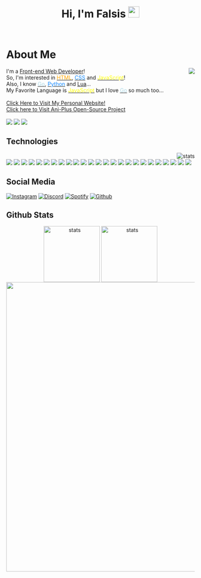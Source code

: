 <div class="Introduction" align="center"> 
<h1>Hi, I'm Falsis <img src="https://raw.githubusercontent.com/barbecue/barbecue/master/media/wave.gif" height="30" weight="30"></h1><br>
</div>
<h1> About Me </h1>
<a href="https://hunterk.tk"><img align="right" src="https://lanyard-profile-readme.vercel.app/api/937050705594818631"></a>
<div class="about-me" align="left">
I'm a <a href="https://en.wikipedia.org/wiki/Front-end_web_development" class="Text-red-500"> Front-end Web Developer</a>!<br>
So, I'm interested in <a href="https://en.wikipedia.org/wiki/HTML" class="Text-red-500" title="Hyper Text Markup Language"> <font color="orange">HTML</font></a>, <a href="https://en.wikipedia.org/wiki/CSS" class="Text-red-500" title="Cascading Style Sheets"> <font color="#1589FF">CSS</font></a> and <a href="https://en.wikipedia.org/wiki/JavaScript" title="JavaScript" class="Text-red-500"> <font color="yellow">JavaScript</font></a>!<br>
Also, I know <a href="https://en.wikipedia.org/wiki/Go_(programming_language)" class="Text-red-500" title="The Go Programming Language"><font color="#add8e6">Go</font></a>, <a href="https://en.wikipedia.org/wiki/Python_(programming_language)" class="Text-red-500" title="Python"><font color="#1589FF">Python</font></a> and <a href="https://tr.wikipedia.org/wiki/Lua_(programlama_dili)" class="Text-red-500">Lua</a>...<br>
My Favorite Language is <a href="https://en.wikipedia.org/wiki/JavaScript" title="JavaScript" class="Text-red-500"> <font color="yellow">JavaScript</font></a> but I love <a href="https://en.wikipedia.org/wiki/Go_(programming_language)" class="Text-red-500" title="The Go Programming Language"><font color="#add8e6">Go</font></a> so much too...<br></br>
<a href="https://falsisdev.repl.co/"> Click Here to Visit My Personal Website!</a><br>
<a href="https://github.com/ani-plus/website">Click here to Visit Ani-Plus Open-Source Project</a><br></br>
<a href="https://falsis.ga"><img src="https://img.shields.io/badge/os-Windows%2011-slateblue"></a> <a href="https://discord.com/users/937050705594818631"><img src="https://img.shields.io/badge/Falsis%238548-5865F2?style=flat&logo=discord&logoColor=white"></a> <a href="https://hunterk.tk"><img src="https://img.shields.io/badge/Website-D14836?&color=57F287"></a> <a href="https://github.com/HunterKdev"></a>
</div>
<h2> Technologies </h2> 
<img align="right" src="https://github-readme-stats.vercel.app/api/top-langs/?username=HunterKdev&theme=react&layout=compact" alt="stats"/>
<div class="technologies" align="left"><br>
<img src="https://img.shields.io/badge/HTML-323330?style=for-the-badge&logo=html5"> <img src="https://img.shields.io/badge/CSS-323330?style=for-the-badge&logo=css3&logoColor=2965f1"> <img src="https://img.shields.io/badge/TailwindCSS-323330?style=for-the-badge&logo=tailwindcss"> <img src="https://img.shields.io/badge/JavaScript-323330?style=for-the-badge&logo=javascript"> <img src="https://img.shields.io/badge/Nodejs-323330?style=for-the-badge&logo=node.js"> <img src="https://img.shields.io/badge/NPM-323330?style=for-the-badge&logo=npm"> <img src="https://img.shields.io/badge/Yarn-323330?style=for-the-badge&logo=yarn"> <img src="https://img.shields.io/badge/TypeScript-323330?style=for-the-badge&logo=typescript"> <img src="https://img.shields.io/badge/Vuejs-323330?style=for-the-badge&logo=vue.js"> <img src="https://img.shields.io/badge/Nuxtjs-323330?style=for-the-badge&logo=nuxt.js"> <img src="https://img.shields.io/badge/ReactNative-323330?style=for-the-badge&logo=react"> <img src="https://img.shields.io/badge/Express-323330?style=for-the-badge&logo=express"> <img src="https://img.shields.io/badge/Fastify-323330?style=for-the-badge&logo=fastify"> <img src="https://img.shields.io/badge/GO-323330?style=for-the-badge&logo=go"> <img src="https://img.shields.io/badge/GIT-323330?style=for-the-badge&logo=git"> <img src="https://img.shields.io/badge/Github-323330?style=for-the-badge&logo=github"> <img src="https://img.shields.io/badge/Discord-323330?style=for-the-badge&logo=discord"> <img src="https://img.shields.io/badge/Spotify-323330?style=for-the-badge&logo=spotify"> <img src="https://img.shields.io/badge/Crunchyroll-323330?style=for-the-badge&logo=crunchyroll"> <img src="https://img.shields.io/badge/Visual%20Studio%20Code-323330?style=for-the-badge&logo=visualstudiocode&logoColor=blue"> <img src="https://img.shields.io/badge/Atom-323330?style=for-the-badge&logo=atom"> <img src="https://img.shields.io/badge/Sublime%20Text-323330?style=for-the-badge&logo=sublimetext"> <img src="https://img.shields.io/badge/Firefox-323330?style=for-the-badge&logo=firefox"> <img src="https://img.shields.io/badge/Vivaldi-323330?style=for-the-badge&logo=vivaldi"> <img src="https://img.shields.io/badge/Windows%2011-323330?style=for-the-badge&logo=windows&logoColor=blue">
</div>
<div class="social">
 <h2> Social Media </h2> 
 <a href="https://instagram.com/iibrahim.35"><img src="https://img.shields.io/badge/falsisdev-323330.svg?&style=for-the-badge&logo=instagram&logoColor=white" alt="Instagram"></a> <a href="https://discord.com/users/937050705594818631"><img src="https://img.shields.io/badge/Falsis%20-323330.svg?&style=for-the-badge&logo=discord&logoColor=white" alt="Discord"></a> <a href="https://open.spotify.com/user/3144t7fmb7y6oty7ngsdy7q74rzq"><img src="https://img.shields.io/badge/Falsis%20-323330.svg?&style=for-the-badge&logo=spotify&logoColor=white" alt="Spotify"></a> <a href="https://github.com/HunterKdev"><img src="https://img.shields.io/badge/FalsisDev%20-323330.svg?&style=for-the-badge&logo=github&logoColor=white" alt="Github"></a>
 </div>
 <h2> Github Stats </h2>
<div class="stats" align="center"> 
<a href="https://github.com/HunterKdev"><img align="center" src="https://github-readme-stats.vercel.app/api?username=HunterKdev&show_icons=true&theme=react" width="%100" height="150px" alt="stats"/></a>
<a href="https://hunterk.tk"><img align="center" src="https://github-readme-streak-stats.herokuapp.com/?user=HunterKdevv&theme=react" width="%100" height="150px" alt="stats"/></a>
<a href="https://github.com/falsisdev"><img align="center" width="775" src="https://activity-graph.herokuapp.com/graph?username=HunterKdev&bg_color=0D1117&color=5BCDEC&line=5BCDEC&point=FFFFFF&hide_border=true"></a>
</div>
